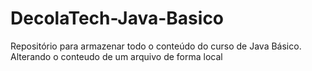 # DecolaTech-Java-Basico
Repositório para armazenar todo o conteúdo do curso de Java Básico.
Alterando o conteudo de um arquivo de forma local